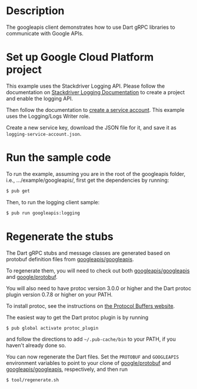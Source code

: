 # Description
The googleapis client demonstrates how to use Dart gRPC libraries to communicate
with Google APIs.

# Set up Google Cloud Platform project
This example uses the Stackdriver Logging API. Please follow the documentation on
[Stackdriver Logging Documentation](https://cloud.google.com/logging/docs/) to create
a project and enable the logging API.

Then follow the documentation to
[create a service account](https://developers.google.com/identity/protocols/OAuth2ServiceAccount#creatinganaccount).
This example uses the Logging/Logs Writer role.

Create a new service key, download the JSON file for it, and save it as
`logging-service-account.json`.

# Run the sample code
To run the example, assuming you are in the root of the googleapis folder, i.e.,
.../example/googleapis/, first get the dependencies by running:

```sh
$ pub get
```

Then, to run the logging client sample:

```sh
$ pub run googleapis:logging
```

# Regenerate the stubs
The Dart gRPC stubs and message classes are generated based on protobuf definition
files from [googleapis/googleapis](https://github.com/googleapis/googleapis).

To regenerate them, you will need to check out both
[googleapis/googleapis](https://github.com/googleapis/googleapis) and
[google/protobuf](https://github.com/google/protobuf).

You will also need to have protoc version 3.0.0 or higher and the Dart protoc
plugin version 0.7.8 or higher on your PATH.

To install protoc, see the instructions on
[the Protocol Buffers website](https://developers.google.com/protocol-buffers/).

The easiest way to get the Dart protoc plugin is by running

```sh
$ pub global activate protoc_plugin
```

and follow the directions to add `~/.pub-cache/bin` to your PATH, if you haven't
already done so.

You can now regenerate the Dart files. Set the `PROTOBUF` and `GOOGLEAPIS`
environment variables to point to your clone of
[google/protobuf](https://github.com/google/protobuf) and
[googleapis/googleapis](https://github.com/googleapis/googleapis), respectively,
and then run

```sh
$ tool/regenerate.sh
```
